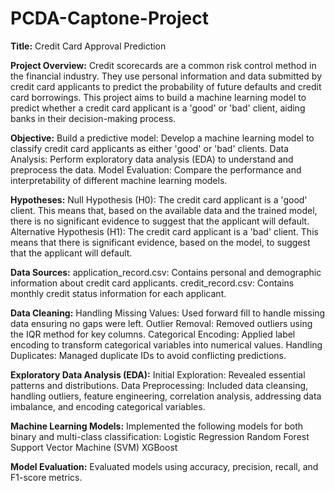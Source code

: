 # PCDA-Captone-Project
**Title:** Credit Card Approval Prediction

**Project Overview:** Credit scorecards are a common risk control method in the financial industry. They use personal information and data submitted by credit card applicants to predict the probability of future defaults and credit card borrowings. This project aims to build a machine learning model to predict whether a credit card applicant is a 'good' or 'bad' client, aiding banks in their decision-making process.

**Objective:**
Build a predictive model: Develop a machine learning model to classify credit card applicants as either 'good' or 'bad' clients.
Data Analysis: Perform exploratory data analysis (EDA) to understand and preprocess the data.
Model Evaluation: Compare the performance and interpretability of different machine learning models.

**Hypotheses:**
Null Hypothesis (H0): The credit card applicant is a 'good' client. This means that, based on the available data and the trained model, there is no significant evidence to suggest that the applicant will default.
Alternative Hypothesis (H1): The credit card applicant is a 'bad' client. This means that there is significant evidence, based on the model, to suggest that the applicant will default.

**Data Sources:**
application_record.csv: Contains personal and demographic information about credit card applicants.
credit_record.csv: Contains monthly credit status information for each applicant.

**Data Cleaning:**
Handling Missing Values: Used forward fill to handle missing data ensuring no gaps were left.
Outlier Removal: Removed outliers using the IQR method for key columns.
Categorical Encoding: Applied label encoding to transform categorical variables into numerical values.
Handling Duplicates: Managed duplicate IDs to avoid conflicting predictions.

**Exploratory Data Analysis (EDA):**
Initial Exploration: Revealed essential patterns and distributions.
Data Preprocessing: Included data cleansing, handling outliers, feature engineering, correlation analysis, addressing data imbalance, and encoding categorical variables.

**Machine Learning Models:**
Implemented the following models for both binary and multi-class classification:
Logistic Regression
Random Forest
Support Vector Machine (SVM)
XGBoost

**Model Evaluation:**
Evaluated models using accuracy, precision, recall, and F1-score metrics.
